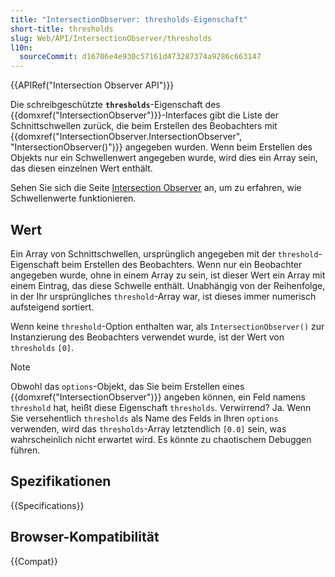 ```yaml
---
title: "IntersectionObserver: thresholds-Eigenschaft"
short-title: thresholds
slug: Web/API/IntersectionObserver/thresholds
l10n:
  sourceCommit: d16706e4e930c57161d473287374a9286c663147
---
```


{{APIRef("Intersection Observer API")}}

Die schreibgeschützte **`thresholds`**-Eigenschaft des {{domxref("IntersectionObserver")}}-Interfaces gibt die Liste der Schnittschwellen zurück, die beim Erstellen des Beobachters mit {{domxref("IntersectionObserver.IntersectionObserver", "IntersectionObserver()")}} angegeben wurden. Wenn beim Erstellen des Objekts nur ein Schwellenwert angegeben wurde, wird dies ein Array sein, das diesen einzelnen Wert enthält.

Sehen Sie sich die Seite [Intersection Observer](/de/docs/Web/API/Intersection_Observer_API#thresholds) an, um zu erfahren, wie Schwellenwerte funktionieren.

## Wert

Ein Array von Schnittschwellen, ursprünglich angegeben mit der `threshold`-Eigenschaft beim Erstellen des Beobachters. Wenn nur ein Beobachter angegeben wurde, ohne in einem Array zu sein, ist dieser Wert ein Array mit einem Eintrag, das diese Schwelle enthält. Unabhängig von der Reihenfolge, in der Ihr ursprüngliches `threshold`-Array war, ist dieses immer numerisch aufsteigend sortiert.

Wenn keine `threshold`-Option enthalten war, als `IntersectionObserver()` zur Instanzierung des Beobachters verwendet wurde, ist der Wert von `thresholds` `[0]`.

> [!NOTE]
> Obwohl das `options`-Objekt, das Sie beim Erstellen eines {{domxref("IntersectionObserver")}} angeben können, ein Feld namens `threshold` hat, heißt diese Eigenschaft `thresholds`. Verwirrend? Ja. Wenn Sie versehentlich `thresholds` als Name des Felds in Ihren `options` verwenden, wird das `thresholds`-Array letztendlich `[0.0]` sein, was wahrscheinlich nicht erwartet wird. Es könnte zu chaotischem Debuggen führen.

## Spezifikationen

{{Specifications}}

## Browser-Kompatibilität

{{Compat}}
